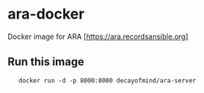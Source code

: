 # ara-docker

Docker image for ARA [https://ara.recordsansible.org]


## Run this image

```
   docker run -d -p 8000:8000 decayofmind/ara-server
```
